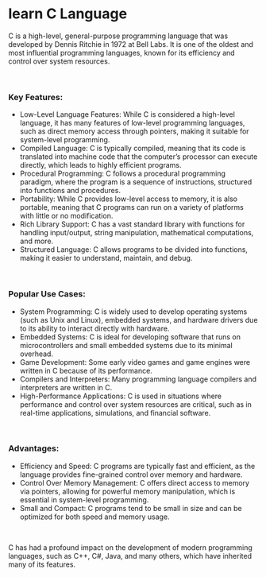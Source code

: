 # learn C Language
<p>C is a high-level, general-purpose programming language that was developed by Dennis Ritchie in 1972 at Bell Labs. It is one of the oldest and most influential programming languages, known for its efficiency and control over system resources.</p>

<br>

<h3>Key Features:</h3>
<ul>
  <li>Low-Level Language Features: While C is considered a high-level language, it has many features of low-level programming languages, such as direct memory access through pointers, making it suitable for system-level programming.</li>
  <li>Compiled Language: C is typically compiled, meaning that its code is translated into machine code that the computer’s processor can execute directly, which leads to highly efficient programs.</li>
  <li>Procedural Programming: C follows a procedural programming paradigm, where the program is a sequence of instructions, structured into functions and procedures.</li>
  <li>Portability: While C provides low-level access to memory, it is also portable, meaning that C programs can run on a variety of platforms with little or no modification.</li>
  <li>Rich Library Support: C has a vast standard library with functions for handling input/output, string manipulation, mathematical computations, and more.</li>
  <li>Structured Language: C allows programs to be divided into functions, making it easier to understand, maintain, and debug.</li>
</ul>

<br>

<h3>Popular Use Cases:</h3>
<ul>
  <li>System Programming: C is widely used to develop operating systems (such as Unix and Linux), embedded systems, and hardware drivers due to its ability to interact directly with hardware.</li>
  <li>
    Embedded Systems: C is ideal for developing software that runs on microcontrollers and small embedded systems due to its minimal overhead.
  </li>
  <li>
    Game Development: Some early video games and game engines were written in C because of its performance.
  </li>
  <li>
    Compilers and Interpreters: Many programming language compilers and interpreters are written in C.
  </li>
  <li>
    High-Performance Applications: C is used in situations where performance and control over system resources are critical, such as in real-time applications, simulations, and financial software.
  </li>
</ul>

<br>

<h3>Advantages:</h3>
<ul>
  <li>
    Efficiency and Speed: C programs are typically fast and efficient, as the language provides fine-grained control over memory and hardware.
  </li>
  <li>
    Control Over Memory Management: C offers direct access to memory via pointers, allowing for powerful memory manipulation, which is essential in system-level programming.
  </li>
  <li>
    Small and Compact: C programs tend to be small in size and can be optimized for both speed and memory usage.
  </li>
</ul>

<br>

<p>C has had a profound impact on the development of modern programming languages, such as C++, C#, Java, and many others, which have inherited many of its features.</p>
